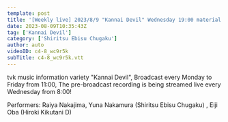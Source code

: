 ```yaml
---
template: post
title: '[Weekly live] 2023/8/9 "Kannai Devil" Wednesday 19:00 material (Yuna Nakamura)'
date: 2023-08-09T10:35:43Z
tag: ['Kannai Devil']
category: ['Shiritsu Ebisu Chugaku']
author: auto 
videoID: c4-8_wc9r5k
subTitle: c4-8_wc9r5k.vtt
---
```

tvk music information variety "Kannai Devil", Broadcast every Monday to Friday from 11:00, The pre-broadcast recording is being streamed live every Wednesday from 8:00!

Performers: Raiya Nakajima, Yuna Nakamura (Shiritsu Ebisu Chugaku) , Eiji Oba (Hiroki Kikutani D)

